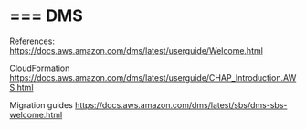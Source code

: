 ===
DMS
===





References:
https://docs.aws.amazon.com/dms/latest/userguide/Welcome.html

CloudFormation
https://docs.aws.amazon.com/dms/latest/userguide/CHAP_Introduction.AWS.html

Migration guides
https://docs.aws.amazon.com/dms/latest/sbs/dms-sbs-welcome.html

